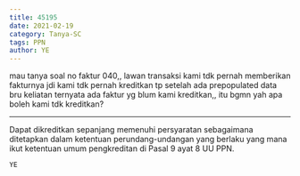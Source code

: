 ```yaml
---
title: 45195
date: 2021-02-19
category: Tanya-SC
tags: PPN
author: YE
---
```


mau tanya soal no faktur 040,, lawan transaksi kami tdk pernah memberikan fakturnya jdi kami tdk pernah kreditkan tp setelah ada prepopulated data bru keliatan ternyata ada faktur yg blum kami kreditkan,, itu bgmn yah apa boleh kami tdk kreditkan?

---

Dapat dikreditkan sepanjang memenuhi persyaratan sebagaimana ditetapkan dalam ketentuan perundang-undangan yang berlaku yang mana ikut ketentuan umum pengkreditan di Pasal 9 ayat 8 UU PPN.

`YE`
